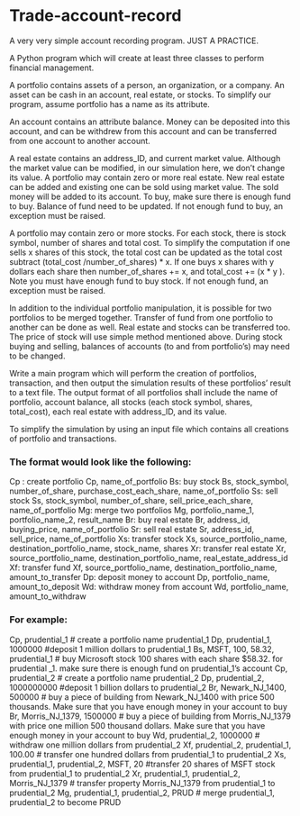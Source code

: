 # Trade-account-record
A very very simple account recording program. JUST A PRACTICE.


A Python program which will create at least three classes to perform financial management.

A portfolio contains assets of a person, an organization, or a company. An asset can be cash in an account, real estate, or stocks. To simplify our program, assume portfolio has a name as its attribute.

An account contains an attribute balance. Money can be deposited into this account, and can be withdrew from this account and can be transferred from one account to another account.

A real estate contains an address_ID, and current market value. Although the market value can be modified, in our simulation here, we don’t change its value. A portfolio may contain zero or more real estate. New real estate can be added and existing one can be sold using market value. The sold money will be added to its account. To buy, make sure there is enough fund to buy. Balance of fund need to be updated. If not enough fund to buy, an exception must be raised.

A portfolio may contain zero or more stocks. For each stock, there is stock symbol, number of shares and total cost. To simplify the computation if one sells x shares of this stock, the total cost can be updated as the total cost subtract (total_cost /number_of_shares) * x. If one buys x shares with y dollars each share then number_of_shares += x, and total_cost += (x * y ). Note you must have enough fund to buy stock. If not enough fund, an exception must be raised.

In addition to the individual portfolio manipulation, it is possible for two portfolios to be merged together. Transfer of fund from one portfolio to another can be done as well. Real estate and stocks can be transferred too. The price of stock will use simple method mentioned above. During stock buying and selling, balances of accounts (to and from portfolio’s) may need to be changed.

Write a main program which will perform the creation of portfolios, transaction, and then output the simulation results of these portfolios’ result to a text file. The output format of all portfolios shall include the name of portfolio, account balance, all stocks (each stock symbol, shares, total_cost), each real estate with address_ID, and its value.

To simplify the simulation by using an input file which contains all creations of portfolio and transactions.
 
### The format would look like the following:

Cp : create portfolio	Cp, name_of_portfolio
Bs: buy stock	Bs, stock_symbol, number_of_share,
purchase_cost_each_share, name_of_portfolio
Ss: sell stock	Ss, stock_symbol, number_of_share, sell_price_each_share,
name_of_portfolio
Mg: merge two portfolios	Mg, portfolio_name_1, portfolio_name_2, result_name
Br: buy real estate	Br, address_id, buying_price, name_of_portfolio
Sr: sell real estate	Sr, address_id, sell_price, name_of_portfolio
Xs: transfer stock	Xs, source_portfolio_name, destination_portfolio_name,
stock_name, shares
Xr: transfer real estate	Xr, source_portfolio_name, destination_portfolio_name,
real_estate_address_id
Xf: transfer fund	Xf, source_portfolio_name, destination_portfolio_name,
amount_to_transfer
Dp: deposit money to account	Dp, portfolio_name, amount_to_deposit
Wd: withdraw money from account	Wd, portfolio_name, amount_to_withdraw


### For example:
Cp, prudential_1	# create a portfolio name prudential_1 Dp, prudential_1, 1000000	#deposit 1 million dollars to prudential_1
Bs, MSFT, 100, 58.32, prudential_1	# buy Microsoft stock 100 shares with each share $58.32. for
prudential _1. make sure there is enough fund on prudential_1’s account
Cp, prudential_2	# create a portfolio name prudential_2 Dp, prudential_2, 1000000000	#deposit 1 billion dollars to prudential_2
Br, Newark_NJ_1400, 500000	# buy a piece of building from Newark_NJ_1400 with price 500
thousands. Make sure that you have enough money in your account to buy
Br, Morris_NJ_1379, 1500000	# buy a piece of building from Morris_NJ_1379 with price one
million 500 thousand dollars. Make sure that you have enough money in your account to buy
Wd, prudential_2, 1000000	# withdraw one million dollars from prudential_2
Xf, prudential_2, prudential_1, 100.00 # transfer one hundred dollars from prudential_1 to prudential_2 Xs, prudential_1, prudential_2, MSFT, 20	#transfer 20 shares of MSFT stock from
prudential_1 to prudential_2
Xr, prudential_1, prudential_2, Morris_NJ_1379	# transfer property Morris_NJ_1379 from
prudential_1 to prudential_2
Mg, prudential_1, prudential_2, PRUD # merge prudential_1, prudential_2 to become PRUD
 
